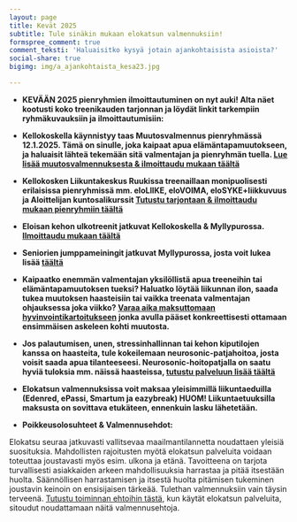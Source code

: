 ```yaml
---
layout: page
title: Kevät 2025
subtitle: Tule sinäkin mukaan elokatsun valmennuksiin!
formspree_comment: true
comment_teksti: 'Haluaisitko kysyä jotain ajankohtaisista asioista?'
social-share: true
bigimg: img/a_ajankohtaista_kesa23.jpg

---
```

* **KEVÄÄN 2025 pienryhmien ilmoittautuminen on nyt auki! Alta näet kootusti koko treenikauden tarjonnan ja löydät linkit tarkempiin ryhmäkuvauksiin ja ilmoittautumisiin:**

* **Kellokoskella käynnistyy taas Muutosvalmennus pienryhmässä 12.1.2025. Tämä on sinulle, joka kaipaat apua elämäntapamuutokseen, ja haluaisit lähteä tekemään sitä valmentajan ja pienryhmän tuella. [Lue lisää muutosvalmennuksesta & ilmoittaudu mukaan täältä](/muutosvalmennus)**

* **Kellokosken Liikuntakeskus Ruukissa treenaillaan monipuolisesti erilaisissa pienryhmissä mm. eloLIIKE, eloVOIMA, eloSYKE+liikkuvuus ja Aloittelijan kuntosalikurssit [Tutustu tarjontaan & ilmoittaudu mukaan pienryhmiin täältä](/kellokoski)**

* **Eloisan kehon ulkotreenit jatkuvat Kellokoskella & Myllypurossa. [Ilmoittaudu mukaan täältä](/ulkotreeni)**

* **Seniorien jumppameiningit jatkuvat Myllypurossa, josta voit lukea lisää [täältä](/seniorijumppa)**

* **Kaipaatko enemmän valmentajan yksilöllistä apua treeneihin tai elämäntapamuutoksen tueksi? Haluatko löytää liikunnan ilon, saada tukea muutoksen haasteisiin tai vaikka treenata valmentajan ohjauksessa joka viikko? [Varaa aika maksuttomaan hyvinvointikartoitukseen](/yksilovalmennus) jonka avulla pääset konkreettisesti ottamaan ensimmäisen askeleen kohti muutosta.**

* **Jos palautumisen, unen, stressinhallinnan tai kehon kiputilojen kanssa on haasteita, tule kokeilemaan neurosonic-patjahoitoa, josta voisit saada apua tilanteeseesi. Neurosonic-hoitopatjalla on saatu hyviä tuloksia mm. näissä haasteissa, [tutustu palveluun lisää täältä](/neurosonic)**  

* **Elokatsun valmennuksissa voit maksaa yleisimmillä liikuntaeduilla (Edenred, ePassi, Smartum ja eazybreak) HUOM! Liikuntaetuuksilla maksusta on sovittava etukäteen, ennenkuin lasku lähetetään.**
  
<p></p>
 

* **Poikkeusolosuhteet & Valmennusehdot:**

Elokatsu seuraa jatkuvasti vallitsevaa maailmantilannetta noudattaen yleisiä suosituksia. Mahdollisten rajoitusten myötä elokatsun palveluita voidaan toteuttaa joustavasti myös esim. ulkona ja etänä. Tavoitteena on tarjota turvallisesti asiakkaiden arkeen mahdollisuuksia harrastaa ja pitää itsestään huolta. Säännöllisen harrastamisen ja itsestä huolta pitämisen tukeminen joustavin keinoin on ensisijaisen tärkeää. Tulethan valmennuksiin vain täysin terveenä.
[Tutustu toiminnan ehtoihin tästä](/valmennusehdot), kun käytät elokatsun palveluita, sitoudut noudattamaan näitä valmennusehtoja.
